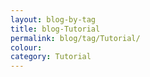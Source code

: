 ```yaml
---
layout: blog-by-tag
title: blog-Tutorial
permalink: blog/tag/Tutorial/
colour:
category: Tutorial
---
```

